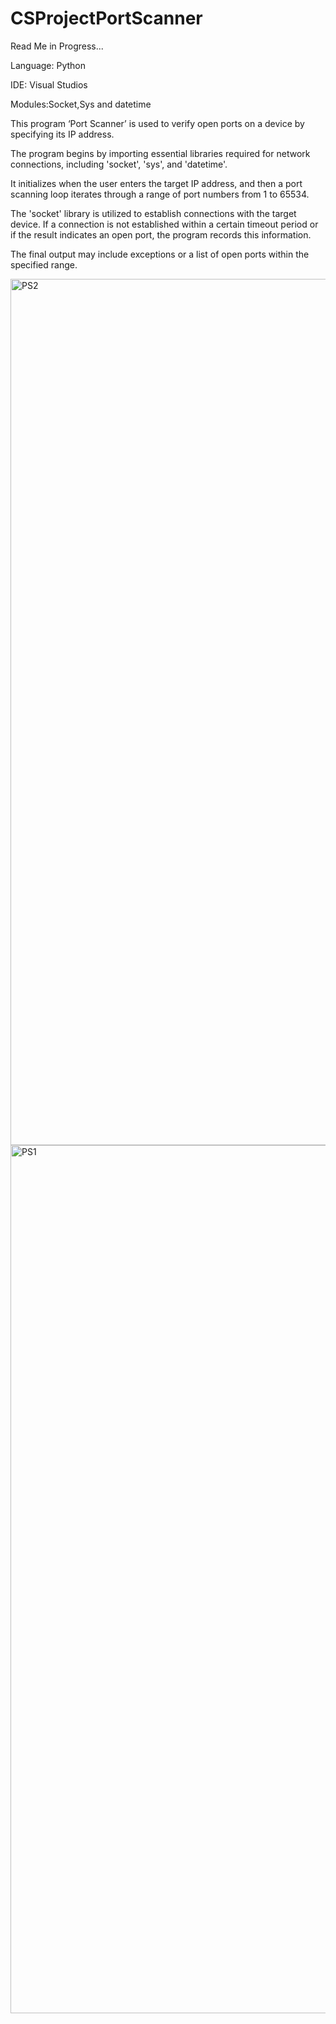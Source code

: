 # CSProjectPortScanner

Read Me in Progress...

Language: Python

IDE: Visual Studios

Modules:Socket,Sys and datetime



This program ‘Port Scanner’ is used to verify open ports on a device by specifying its IP address.

 The program begins by importing essential libraries required for network connections, including 'socket', 'sys', and 'datetime'. 

It initializes when the user enters the target IP address, and then a port scanning loop iterates through a range of port numbers from 1 to 65534. 

The 'socket' library is utilized to establish connections with the target device. If a connection is not established within a certain timeout period or if the result indicates an open port, the program records this information. 

The final output may include exceptions or a list of open ports within the specified range.

<img width="1386" alt="PS2" src="https://github.com/CMoret/CSProjectPortScanner/assets/134563934/40485d39-51a4-4b07-9fdc-97e51822b21a">

<img width="1389" alt="PS1" src="https://github.com/CMoret/CSProjectPortScanner/assets/134563934/916df43f-361b-4e4e-9f5e-755b24342d4d">
